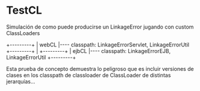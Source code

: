 # TestCL
Simulación de como puede producirse un LinkageError jugando con custom ClassLoaders

+---------+
|  webCL  |---- classpath: LinkageErrorServlet, LinkageErrorUtil
+---------+
     |
+---------+
|  ejbCL  |---- classpath: LinkageErrorEJB, LinkageErrorUtil
+---------+



Esta prueba de concepto demuestra lo peligroso que es incluir versiones de clases en los classpath de classloader de 
ClassLoader de distintas jerarquías...

